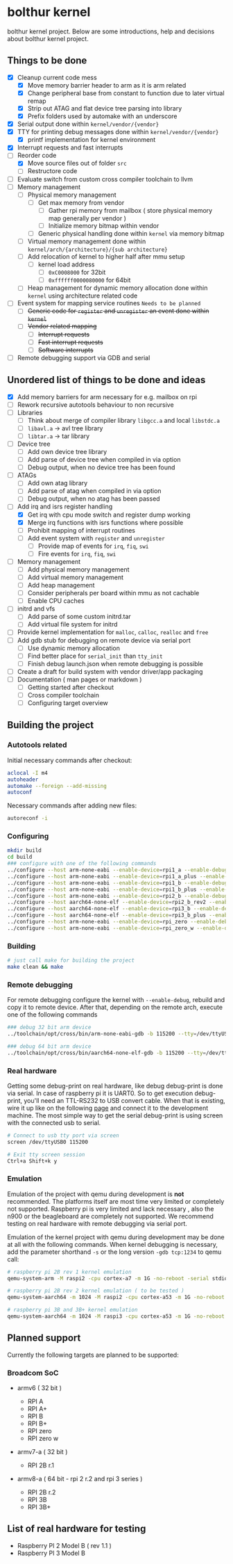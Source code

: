 # bolthur kernel

bolthur kernel project. Below are some introductions, help and decisions about bolthur kernel project.

## Things to be done

* [x] Cleanup current code mess
  * [x] Move memory barrier header to arm as it is arm related
  * [x] Change peripheral base from constant to function due to later virtual remap
  * [x] Strip out ATAG and flat device tree parsing into library
  * [x] Prefix folders used by automake with an underscore
* [x] Serial output done within `kernel/vendor/{vendor}`
* [x] TTY for printing debug messages done within `kernel/vendor/{vendor}`
  * [x] printf implementation for kernel environment
* [x] Interrupt requests and fast interrupts
* [ ] Reorder code
  * [x] Move source files out of folder `src`
  * [ ] Restructore code
* [ ] Evaluate switch from custom cross compiler toolchain to llvm
* [ ] Memory management
  * [ ] Physical memory management
    * [ ] Get max memory from vendor
      * [ ] Gather rpi memory from mailbox ( store physical memory map generally per vendor )
      * [ ] Initialize memory bitmap within vendor
    * [ ] Generic physical handling done within `kernel` via memory bitmap
  * [ ] Virtual memory management done within `kernel/arch/{architecture}/{sub architecture}`
  * [ ] Add relocation of kernel to higher half after mmu setup
    * [ ] kernel load address
      * [ ] `0xC0008000` for 32bit
      * [ ] `0xffffff0000080000` for 64bit
  * [ ] Heap management for dynamic memory allocation done within `kernel` using architecture related code
* [ ] Event system for mapping service routines `Needs to be planned`
  * [ ] ~~Generic code for `register` and `unregister` an event done within `kernel`~~
  * [ ] ~~Vendor related mapping~~
    * [ ] ~~Interrupt requests~~
    * [ ] ~~Fast interrupt requests~~
    * [ ] ~~Software interrupts~~
* [ ] Remote debugging support via GDB and serial

## Unordered list of things to be done and ideas

* [x] Add memory barriers for arm necessary for e.g. mailbox on rpi
* [ ] Rework recursive autotools behaviour to non recursive
* [ ] Libraries
  * [ ] Think about merge of compiler library `libgcc.a` and local `libstdc.a`
  * [ ] `libavl.a` -> avl tree library
  * [ ] `libtar.a` -> tar library
* [ ] Device tree
  * [ ] Add own device tree library
  * [ ] Add parse of device tree when compiled in via option
  * [ ] Debug output, when no device tree has been found
* [ ] ATAGs
  * [ ] Add own atag library
  * [ ] Add parse of atag when compiled in via option
  * [ ] Debug output, when no atag has been passed
* [ ] Add irq and isrs register handling
  * [x] Get irq with cpu mode switch and register dump working
  * [x] Merge irq functions with isrs functions where possible
  * [ ] Prohibit mapping of interrupt routines
  * [ ] Add event system with `register` and `unregister`
    * [ ] Provide map of events for `irq`, `fiq`, `swi`
    * [ ] Fire events for `irq`, `fiq`, `swi`
* [ ] Memory management
  * [ ] Add physical memory management
  * [ ] Add virtual memory management
  * [ ] Add heap management
  * [ ] Consider peripherals per board within mmu as not cachable
  * [ ] Enable CPU caches
* [ ] initrd and vfs
  * [ ] Add parse of some custom initrd.tar
  * [ ] Add virtual file system for initrd
* [ ] Provide kernel implementation for `malloc`, `calloc`, `realloc` and `free`
* [ ] Add gdb stub for debugging on remote device via serial port
  * [ ] Use dynamic memory allocation
  * [ ] Find better place for `serial_init` than `tty_init`
  * [ ] Finish debug launch.json when remote debugging is possible
* [ ] Create a draft for build system with vendor driver/app packaging
* [ ] Documentation ( man pages or markdown )
  * [ ] Getting started after checkout
  * [ ] Cross compiler toolchain
  * [ ] Configuring target overview

## Building the project

### Autotools related

Initial necessary commands after checkout:

```bash
aclocal -I m4
autoheader
automake --foreign --add-missing
autoconf
```

Necessary commands after adding new files:

```bash
autoreconf -i
```

### Configuring

```bash
mkdir build
cd build
### configure with one of the following commands
../configure --host arm-none-eabi --enable-device=rpi1_a --enable-debug --enable-kernel-print
../configure --host arm-none-eabi --enable-device=rpi1_a_plus --enable-debug --enable-kernel-print
../configure --host arm-none-eabi --enable-device=rpi1_b --enable-debug --enable-kernel-print
../configure --host arm-none-eabi --enable-device=rpi1_b_plus --enable-debug --enable-kernel-print
../configure --host arm-none-eabi --enable-device=rpi2_b --enable-debug --enable-kernel-print
../configure --host aarch64-none-elf --enable-device=rpi2_b_rev2 --enable-debug --enable-kernel-print
../configure --host aarch64-none-elf --enable-device=rpi3_b --enable-debug --enable-kernel-print
../configure --host aarch64-none-elf --enable-device=rpi3_b_plus --enable-debug --enable-kernel-print
../configure --host arm-none-eabi --enable-device=rpi_zero --enable-debug --enable-kernel-print
../configure --host arm-none-eabi --enable-device=rpi_zero_w --enable-debug --enable-kernel-print
```

### Building

```bash
# just call make for building the project
make clean && make
```

### Remote debugging

For remote debugging configure the kernel with `--enable-debug`, rebuild and copy it to remote device. After that, depending on the remote arch, execute one of the following commands

```bash
### debug 32 bit arm device
../toolchain/opt/cross/bin/arm-none-eabi-gdb -b 115200 --tty=/dev/ttyUSB0 ./kernel/vendor/rpi/kernel.zwerg ./kernel/vendor/rpi/kernel.map

### debug 64 bit arm device
../toolchain/opt/cross/bin/aarch64-none-elf-gdb -b 115200 --tty=/dev/ttyUSB0 ./kernel/vendor/rpi/kernel.zwerg ./kernel/vendor/rpi/kernel.map
```

### Real hardware

Getting some debug-print on real hardware, like debug debug-print is done via serial. In case of raspberry pi it is UART0. So to get execution debug-print, you'll need an TTL-RS232 to USB convert cable. When that is existing, wire it up like on the following [page](https://blog.christophersmart.com/2016/10/27/building-and-booting-upstream-linux-and-u-boot-for-raspberry-pi-23-arm-boards/) and connect it to the development machine. The most simple way to get the serial debug-print is using screen with the connected usb to serial.

```bash
# Connect to usb tty port via screen
screen /dev/ttyUSB0 115200

# Exit tty screen session
Ctrl+a Shift+k y
```

### Emulation

Emulation of the project with qemu during development is **not** recommended. The platforms itself are most time very limited or completely not supported. Raspberry pi is very limited and lack necessary , also the n900 or the beagleboard are completely not supported. We recommend testing on real hardware with remote debugging via serial port.

Emulation of the kernel project with qemu during development may be done at all with the following commands. When kernel debugging is necessary, add the parameter shorthand `-s` or the long version `-gdb tcp:1234` to qemu call:

```bash
# raspberry pi 2B rev 1 kernel emulation
qemu-system-arm -M raspi2 -cpu cortex-a7 -m 1G -no-reboot -serial stdio -kernel ./kernel/vendor/rpi/kernel_qemu -dtb ../kernel/vendor/rpi/device/bcm2709-rpi-2-b.dtb

# raspberry pi 2B rev 2 kernel emulation ( to be tested )
qemu-system-aarch64 -m 1024 -M raspi2 -cpu cortex-a53 -m 1G -no-reboot -serial stdio -kernel ./kernel/vendor/rpi/kernel_qemu -dtb ../kernel/vendor/rpi/device/bcm2709-rpi-2-b.dtb

# raspberry pi 3B and 3B+ kernel emulation
qemu-system-aarch64 -m 1024 -M raspi3 -cpu cortex-a53 -m 1G -no-reboot -serial stdio -kernel ./kernel/vendor/rpi/kernel_qemu -dtb ../kernel/vendor/rpi/device/bcm2710-rpi-3-b.dtb
```

## Planned support

Currently the following targets are planned to be supported:

### Broadcom SoC

* armv6 ( 32 bit )
  * RPI A
  * RPI A+
  * RPI B
  * RPI B+
  * RPI zero
  * RPI zero w

* armv7-a ( 32 bit )
  * RPI 2B r.1

* armv8-a ( 64 bit - rpi 2 r.2 and rpi 3 series )
  * RPI 2B r.2
  * RPI 3B
  * RPI 3B+

## List of real hardware for testing

* Raspberry PI 2 Model B ( rev 1.1 )
* Raspberry PI 3 Model B
